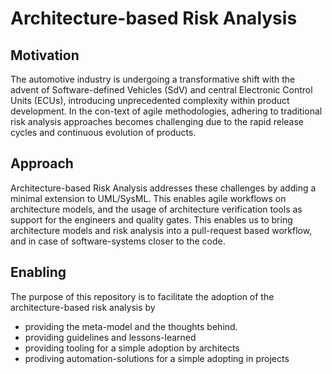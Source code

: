 # Architecture-based Risk Analysis

## Motivation
The automotive industry is undergoing a transformative shift with the advent of Software-defined Vehicles (SdV) and central Electronic Control Units (ECUs), introducing unprecedented complexity within product development. In the con-text of agile methodologies, adhering to traditional risk analysis approaches becomes challenging due to the rapid release cycles and continuous evolution of products.

## Approach
Architecture-based Risk Analysis addresses these challenges by adding a minimal extension to UML/SysML. This enables agile workflows on architecture models, and the usage of architecture verification tools as support for the engineers and quality gates.
This enables us to bring architecture models and risk analysis into a pull-request based workflow, and in case of software-systems closer to the code.

## Enabling
The purpose of this repository is to facilitate the adoption of the architecture-based risk analysis by
- providing the meta-model and the thoughts behind.
- providing guidelines and lessons-learned
- providing tooling for a simple adoption by architects
- prodiving automation-solutions for a simple adopting in projects
